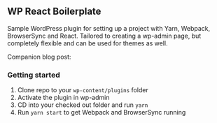 ## WP React Boilerplate

Sample WordPress plugin for setting up a project with Yarn, Webpack, BrowserSync and React. Tailored to creating a wp-admin page, but completely flexible and can be used for themes as well.

Companion blog post: 

### Getting started

1. Clone repo to your `wp-content/plugins` folder
1. Activate the plugin in wp-admin
1. CD into your checked out folder and run `yarn`
1. Run `yarn start` to get Webpack and BrowserSync running
